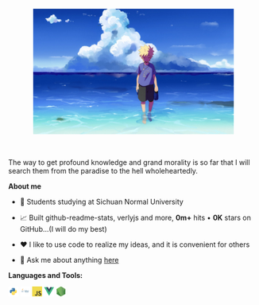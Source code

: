 <p align="center"><a href="https://anuraghazra.github.io"><img width="80%" src="./assets/gh-readme-header.jpg" /></a></p>

<br />

The way to get profound knowledge and grand morality is so far that I will search them from the paradise to the hell wholeheartedly.

**About me**

- 💼 Students studying at Sichuan Normal University

- 📈 Built github-readme-stats, verlyjs and more, **0m+** hits • **0K** stars on GitHub...(I will do my best)

- ❤️ I like to use code to realize my ideas, and it is convenient for others

- 💬 Ask me about anything [here](https://github.com/ZhaoMeng0918/ZhaoMeng0918/issues)



**Languages and Tools:**  

<code><img height="20" src="https://raw.githubusercontent.com/github/explore/80688e429a7d4ef2fca1e82350fe8e3517d3494d/topics/python/python.png"></code>
<code><img height="20" src="https://raw.githubusercontent.com/github/explore/80688e429a7d4ef2fca1e82350fe8e3517d3494d/topics/java/java.png"></code>
<code><img height="20" src="https://raw.githubusercontent.com/github/explore/80688e429a7d4ef2fca1e82350fe8e3517d3494d/topics/javascript/javascript.png"></code>
<code><img height="20" src="https://raw.githubusercontent.com/github/explore/5c058a388828bb5fde0bcafd4bc867b5bb3f26f3/topics/vue/vue.png"></code>
<code><img height="20" src="https://raw.githubusercontent.com/github/explore/80688e429a7d4ef2fca1e82350fe8e3517d3494d/topics/nodejs/nodejs.png"></code>    
